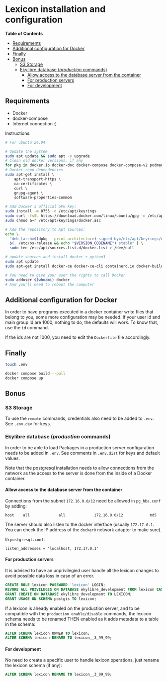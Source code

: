 # Lexicon installation and configuration
<!-- START doctoc generated TOC please keep comment here to allow auto update -->
<!-- DON'T EDIT THIS SECTION, INSTEAD RE-RUN doctoc TO UPDATE -->
**Table of Contents** 

- [Requirements](#requirements)
- [Additional configuration for Docker](#additional-configuration-for-docker)
- [Finally](#finally)
- [Bonus](#bonus)
    - [S3 Storage](#s3-storage)
    - [Ekylibre database (_production_ commands)](#ekylibre-database-_production_-commands)
        - [Allow access to the database server from the container](#allow-access-to-the-database-server-from-the-container)
        - [For production servers](#for-production-servers)
        - [For development](#for-development)

<!-- END doctoc generated TOC please keep comment here to allow auto update -->

## Requirements
* Docker
* docker-compose
* Internet connection :)

Instructions:
```bash
# For ubuntu 24.04

# Update the system
sudo apt update && sudo apt -y upgrade
# Clean old docker versions, if any
for pkg in docker.io docker-doc docker-compose docker-compose-v2 podman-docker containerd runc; do sudo apt-get remove $pkg; done
# Docker repo dependencies
sudo apt-get install \
    apt-transport-https \
    ca-certificates \
    curl \
    gnupg-agent \
    software-properties-common

# Add Docker's official GPG key:
sudo install -m 0755 -d /etc/apt/keyrings
sudo curl -fsSL https://download.docker.com/linux/ubuntu/gpg -o /etc/apt/keyrings/docker.asc
sudo chmod a+r /etc/apt/keyrings/docker.asc

# Add the repository to Apt sources:
echo \
  "deb [arch=$(dpkg --print-architecture) signed-by=/etc/apt/keyrings/docker.asc] https://download.docker.com/linux/ubuntu \
  $(. /etc/os-release && echo "$VERSION_CODENAME") stable" | \
  sudo tee /etc/apt/sources.list.d/docker.list > /dev/null

# update sources and install docker + python3
sudo apt update
sudo apt-get install docker-ce docker-ce-cli containerd.io docker-buildx-plugin docker-compose-plugin python3-pip python3-setuptools

# You need to give your user the rights to call Docker
sudo adduser $(whoami) docker
# And you'll need to reboot the computer
```

## Additional configuration for Docker
In order to have programs executed in a docker container write files that belong to you, some more configuration may be needed.
If your user id and main group id are 1000, nothing to do, the defaults will work.
To know that, use the `id` command.

If the ids are not 1000, you need to edit the `Dockerfile` file accordingly.

## Finally
```bash
touch .env

docker compose build --pull
docker compose up
```

## Bonus
### S3 Storage
To use the `remote` commands, credentials also need to be added to `.env`.   
See `.env.dev` for keys.

### Ekylibre database (_production_ commands)
In order to be able to load Packages in a production server configuration needs to be added in `.env`. See comments in `.env.dist` for keys and default values. 

Note that the postgresql installation needs to allow connections from the network as the access to the server is done from the inside of a Docker container.

#### Allow access to the database server from the container
Connections from the subnet `172.16.0.0/12` need be allowed in `pg_hba.conf` by adding:
```
host    all             all             172.16.0.0/12            md5
```

The server should also listen to the docker interface (usually `172.17.0.1`. You can check the IP address of the `docker0` network adapter to make sure).

In `postgresql.conf`:
```
listen_addresses = 'localhost, 172.17.0.1'
```

#### For production servers
It is advised to have an unprivilegied user handle all the lexicon changes to avoid possible data loss in case of an error.

```sql
CREATE ROLE lexicon PASSWORD 'lexicon' LOGIN;
REVOKE ALL PRIVILEGES ON DATABASE ekylibre_development FROM lexicon CASCADE;
GRANT CREATE ON DATABASE ekylibre_development TO LEXICON;
GRANT USAGE ON SCHEMA postgis TO lexicon;
```

If a lexicon is already enabled on the production server, and to be compatible with the `production enable/disable` commands, the lexicon schema needs to be renamed THEN enabled as it adds metadata to a table in the schema:

```sql
ALTER SCHEMA lexicon OWNER TO lexicon;
ALTER SCHEMA lexicon RENAME TO lexicon__3_99_99;
```

#### For development
No need to create a specific user to handle lexicon operations, just rename the lexicon schema (if any):
```sql
ALTER SCHEMA lexicon RENAME TO lexicon__3_99_99;
```
